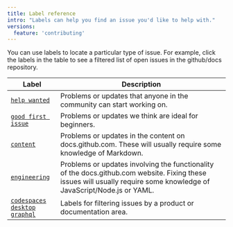```yaml
---
title: Label reference
intro: "Labels can help you find an issue you'd like to help with."
versions:
  feature: 'contributing'
---
```


You can use labels to locate a particular type of issue. For example, click the labels in the table to see a filtered list of open issues in the github/docs repository.

| Label | Description |
| --- | --- |
| [`help wanted`](https://github.com/github/docs/issues?q=is%3Aopen+is%3Aissue+label%3A%22help+wanted%22) | Problems or updates that anyone in the community can start working on. |
| [`good first issue`](https://github.com/github/docs/issues?q=is%3Aopen+is%3Aissue+label%3A%22good+first+issue%22) | Problems or updates we think are ideal for beginners. |
| [`content`](https://github.com/github/docs/issues?q=is%3Aopen+is%3Aissue+label%3Acontent) | Problems or updates in the content on docs.github.com. These will usually require some knowledge of Markdown. | <!-- markdownlint-disable-line search-replace -->
| [`engineering`](https://github.com/github/docs/issues?q=is%3Aopen+is%3Aissue+label%3Aengineering) | Problems or updates involving the functionality of the docs.github.com website. Fixing these issues will usually require some knowledge of JavaScript/Node.js or YAML. |<!-- markdownlint-disable-line search-replace -->
| [`codespaces`](https://github.com/github/docs/labels/codespaces)<br> [`desktop`](https://github.com/github/docs/labels/desktop)<br> [`graphql`](https://github.com/github/docs/labels/graphql) | Labels for filtering issues by a product or documentation area. |
